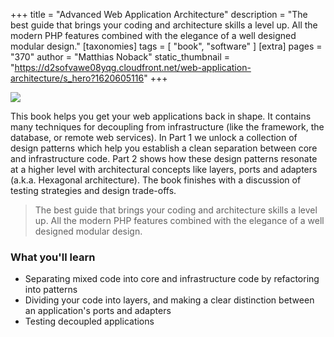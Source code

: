 +++
title = "Advanced Web Application Architecture"
description = "The best guide that brings your coding and architecture skills a level up. All the modern PHP features combined with the elegance of a well designed modular design."
[taxonomies]
tags = [ "book", "software" ]
[extra]
pages = "370"
author = "Matthias Noback"
static_thumbnail = "https://d2sofvawe08yqg.cloudfront.net/web-application-architecture/s_hero?1620605116"
+++

[![](https://d2sofvawe08yqg.cloudfront.net/web-application-architecture/s_hero?1620605116)](https://leanpub.com/web-application-architecture/)

<!-- more -->

This book helps you get your web applications back in shape. It contains many techniques for decoupling from
infrastructure (like the framework, the database, or remote web services). In Part 1 we unlock a collection of design
patterns which help you establish a clean separation between core and infrastructure code. Part 2 shows how these design
patterns resonate at a higher level with architectural concepts like layers, ports and adapters (a.k.a. Hexagonal
architecture). The book finishes with a discussion of testing strategies and design trade-offs.

> The best guide that brings your coding and architecture skills a level up. All the modern PHP features combined with the
elegance of a well designed modular design.

### What you'll learn

- Separating mixed code into core and infrastructure code by refactoring into patterns
- Dividing your code into layers, and making a clear distinction between an application's ports and adapters
- Testing decoupled applications
